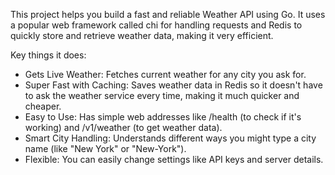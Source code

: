 This project helps you build a fast and reliable Weather API using Go. It uses a popular web framework called chi for handling requests and Redis to quickly store and retrieve weather data, making it very efficient.

Key things it does:

- Gets Live Weather: Fetches current weather for any city you ask for.
- Super Fast with Caching: Saves weather data in Redis so it doesn't have to ask the weather service every time, making it much quicker and cheaper.
- Easy to Use: Has simple web addresses like /health (to check if it's working) and /v1/weather (to get weather data).
- Smart City Handling: Understands different ways you might type a city name (like "New York" or "New-York").
- Flexible: You can easily change settings like API keys and server details.
